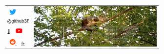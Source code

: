 <table border="0">
  <tr>
    <td>
        <a href="https://twitter.com/github3F" title="twitter @github3F">
          <img src="./resources/icons/t.png" width="36" height="36" />
          <br/>
          @github3F
        </a>
        <br/><br/>
        <a href="https://ko-fi.com/github3f/posts" title="📒 ++posts">📰</a>
        &nbsp;&nbsp;&nbsp;
        <a href="https://www.youtube.com/user/reg3f" title="YouTube /user/reg3f">
          <img src="./resources/icons/y.png" width="21" height="15" />
        </a>
        <br/><br/>
        &nbsp;
        <a href="https://www.reddit.com/r/x3F/" title="reddit - /r/x3F">
          <img src="./resources/icons/r.png" width="19" height="19" />
        </a>
        &nbsp;&nbsp;&nbsp;
        <a href="https://3F.github.io/Donation/" title="Support">☕</a>
    </td>
    <td>
      <a href="https://twitter.com/github3F">
        <img src="./resources/logo/GitHub3F.jpg" />
      </a>
    </td>
  </tr>
</table>